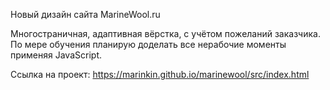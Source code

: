 Новый дизайн сайта MarineWool.ru


Многостраничная, адаптивная вёрстка, с учётом пожеланий заказчика.
По мере обучения планирую доделать все нерабочие моменты применяя JavaScript.

Ссылка на проект:  https://marinkin.github.io/marinewool/src/index.html

